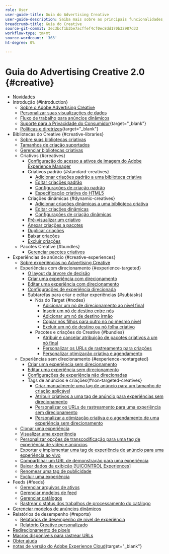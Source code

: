 ```yaml
---
role: User
user-guide-title: Guia do Advertising Creative
user-guide-description: Saiba mais sobre as principais funcionalidades, tarefas, configurações e outros recursos necessários para usar o Advertising Creative.
breadcrumb-title: Guia do Creative
source-git-commit: 3ec3bcf1b3be7acffef4cf0ec8dd170b32987d33
workflow-type: tm+mt
source-wordcount: '363'
ht-degree: 0%

---
```



# Guia do Advertising Creative 2.0 {#creative}

+ [Novidades](/help/creative/home.md)
+ Introdução {#introduction}
   + [Sobre o Adobe Advertising Creative](/help/creative/introduction/creative-about.md)
   + [Personalizar suas visualizações de dados](/help/creative/introduction/customize-data-views.md)
   + [Fluxo de trabalho para anúncios dinâmicos](/help/creative/introduction/workflow-dynamic-ads.md)
   + [Suporte para a Privacidade do Consumidor](https://experienceleague.adobe.com/docs/advertising/privacy/home.html){target="_blank"}<!-- This is a duplicate link to this file, so using an absolute link here instead of a relative link. Github doesn't allow duplicate links via relative links. -->
   + [Políticas e diretrizes](https://experienceleague.adobe.com/docs/advertising/privacy/home.html){target="_blank"}<!-- This is a duplicate link to this file, so using an absolute link here instead of a relative link. Github doesn't allow duplicate links via relative links. -->
+ Bibliotecas do Creative {#creative-libraries}
   + [Sobre suas bibliotecas criativas](/help/creative/creative-libraries/creative-libraries-about.md)
   + [Tamanhos de criação suportados](/help/creative/creative-libraries/creative-sizes.md)
   + [Gerenciar bibliotecas criativas](/help/creative/creative-libraries/creative-library-manage.md)
   + Criativos {#creatives}
      + [Configuração do acesso a ativos de imagem do Adobe Experience Manager](/help/creative/creative-libraries/aem-assets-configure.md)
      + Criativos padrão {#standard-creatives}
         + [Adicionar criações padrão a uma biblioteca criativa](/help/creative/creative-libraries/creative-add-standard.md)
         + [Editar criações padrão](/help/creative/creative-libraries/creative-edit-standard.md)
         + [Configurações de criação padrão](/help/creative/creative-libraries/creative-settings-standard.md)
         + [Especificação criativa do HTML5](/help/creative/creative-libraries/html5-creative-specification.md)
      + Criações dinâmicas {#dynamic-creatives}
         + [Adicionar criações dinâmicas a uma biblioteca criativa](/help/creative/creative-libraries/creative-add-dynamic.md)
         + [Editar criações dinâmicas](/help/creative/creative-libraries/creative-edit-dynamic.md)
         + [Configurações de criação dinâmicas](/help/creative/creative-libraries/creative-settings-dynamic.md)
      + [Pré-visualizar um criativo](/help/creative/creative-libraries/creative-preview.md)
      + [Anexar criações a pacotes](/help/creative/creative-libraries/creative-attach-detach-bundles.md)
      + [Duplicar criações](/help/creative/creative-libraries/creative-duplicate.md)
      + [Baixar criações](/help/creative/creative-libraries/creative-download.md)
      + [Excluir criações](/help/creative/creative-libraries/creative-delete.md)
   + Pacotes Creative {#bundles}
      + [Gerenciar pacotes criativos](/help/creative/creative-libraries/bundle-manage.md)
+ Experiências de anúncio {#creative-experiences}
   + [Sobre experiências no Advertising Creative](/help/creative/experiences/experience-about.md)
   + Experiências com direcionamento {#experience-targeted}
      + [O layout da árvore de decisão](/help/creative/experiences/experience-decision-tree.md)
      + [Criar uma experiência com direcionamento](/help/creative/experiences/experience-create-targeting.md)
      + [Editar uma experiência com direcionamento](/help/creative/experiences/experience-edit-targeting.md)
      + [Configurações de experiência direcionada](/help/creative/experiences/experience-settings-targeting.md)
      + Subtarefas para criar e editar experiências {#subtasks}
         + Nós do Target {#nodes}
            + [Adicionar um nó de direcionamento ao nível final](/help/creative/experiences/experience-target-node-add-final.md)
            + [Inserir um nó de destino entre nós](/help/creative/experiences/experience-target-node-add-inner.md)
            + [Adicionar um nó de destino irmão](/help/creative/experiences/experience-target-node-add-sibling.md)
            + [Copiar nós filhos para outro nó no mesmo nível](/help/creative/experiences/experience-target-node-copy.md)
            + [Excluir um nó de destino ou nó folha criativo](/help/creative/experiences/experience-target-node-delete.md)
         + Pacotes e criações do Creative {#bundles}
            + [Atribuir e cancelar atribuição de pacotes criativos a um nó final](/help/creative/experiences/experience-assign-creative-bundles.md)
            + [Personalizar os URLs de rastreamento para criações](/help/creative/experiences/experience-tracking-urls-targeting.md)
            + [Personalizar otimização criativa e agendamento](/help/creative/experiences/experience-optimization-scheduling-targeting.md)
   + Experiências sem direcionamento {#experience-nontargeted}
      + [Criar uma experiência sem direcionamento](/help/creative/experiences/experience-create-no-targeting.md)
      + [Editar uma experiência sem direcionamento](/help/creative/experiences/experience-edit-no-targeting.md)
      + [Configurações de experiência não direcionadas](/help/creative/experiences/experience-settings-no-targeting.md)
      + Tags de anúncios e criações{#non-targeted-creatives}
         + [Criar manualmente uma tag de anúncio para um tamanho de criação aplicável](/help/creative/experiences/experience-tag-create-manually.md)
         + [Atribuir criativos a uma tag de anúncio para experiências sem direcionamento](/help/creative/experiences/experience-tag-assign-creatives.md)
         + [Personalizar os URLs de rastreamento para uma experiência sem direcionamento](/help/creative/experiences/experience-tracking-urls-no-targeting.md)
         + [Personalizar a otimização criativa e o agendamento de uma experiência sem direcionamento](/help/creative/experiences/experience-optimization-scheduling-no-targeting.md)
   + [Clonar uma experiência](/help/creative/experiences/experience-clone.md)
   + [Visualizar uma experiência](/help/creative/experiences/experience-preview.md)
   + [Personalizar opções de transcodificação para uma tag de experiência de vídeo e anúncios](/help/creative/experiences/experience-tag-video-transcoding.md)
   + [Exportar e implementar uma tag de experiência de anúncio para uma experiência ao vivo](/help/creative/experiences/experience-tag-export.md)
   + [Compartilhar um URL de demonstração para uma experiência](/help/creative/experiences/experience-share-demo-url.md)
   + [Baixar dados da exibição [!UICONTROL Experiences]](/help/creative/experiences/experience-download-view.md)
   + [Renomear uma tag de publicidade](/help/creative/experiences/experience-tag-rename.md)
   + [Excluir uma experiência](/help/creative/experiences/experience-delete.md)
+ Feeds {#feeds}
   + [Gerenciar arquivos de ativos](/help/creative/feeds/asset-manage.md)
   + [Gerenciar modelos de feed](/help/creative/feeds/feed-template-manage.md)
   + [Gerenciar catálogos](/help/creative/feeds/catalog-manage.md)
   + [Rastrear o status dos trabalhos de processamento do catálogo](/help/creative/feeds/job-status-track.md)
+ [Gerenciar modelos de anúncios dinâmicos](/help/creative/ad-templates/ad-template-manage.md)
+ Relatórios de desempenho {#reports}
   + [Relatórios de desempenho de nível de experiência](/help/creative/experiences/experience-performance-details.md)
   + [Relatório Creative personalizado](/help/creative/report-custom-creative.md)
+ [Redirecionamento de pixels](/help/creative/pixels/retargeting-pixel-manage.md)
+ [Macros disponíveis para rastrear URLs](/help/creative/creative-macros.md)
+ [Obter ajuda](/help/creative/get-help.md)
+ [notas de versão do Adobe Experience Cloud](https://experienceleague.adobe.com/docs/release-notes/experience-cloud/current.html){target="_blank"}
